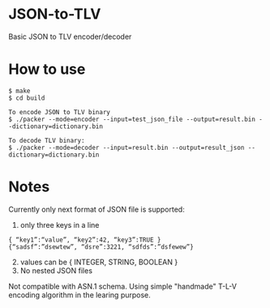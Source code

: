 # JSON-to-TLV
Basic JSON to TLV encoder/decoder

# How to use
```
$ make
$ cd build

To encode JSON to TLV binary
$ ./packer --mode=encoder --input=test_json_file --output=result.bin --dictionary=dictionary.bin

To decode TLV binary:
$ ./packer --mode=decoder --input=result.bin --output=result_json --dictionary=dictionary.bin

```
# Notes
Currently only next format of JSON file is supported:
1. only three keys in a line
``` 
{ “key1”:“value”, “key2”:42, “key3”:TRUE }
{“sadsf”:”dsewtew”, “dsre”:3221, “sdfds”:”dsfewew”}
```
2. values can be { INTEGER, STRING, BOOLEAN }
3. No nested JSON files

Not compatible with ASN.1 schema. Using simple "handmade" T-L-V encoding algorithm in the learing purpose.
